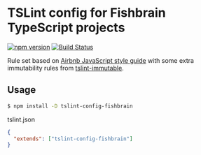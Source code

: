 # TSLint config for Fishbrain TypeScript projects

[![npm version](https://badge.fury.io/js/tslint-config-fishbrain.svg)](https://badge.fury.io/js/tslint-config-fishbrain)
[![Build Status](https://travis-ci.com/fishbrain/tslint-config-fishbrain.svg?branch=master)](https://travis-ci.com/fishbrain/tslint-config-fishbrain)

Rule set based on [Airbnb JavaScript style guide](https://github.com/airbnb/javascript)
with some extra immutability rules from [tslint-immutable](https://www.npmjs.com/package/tslint-immutable).

## Usage

```bash
$ npm install -D tslint-config-fishbrain
```

tslint.json

```json
{
  "extends": ["tslint-config-fishbrain"]
}
```
